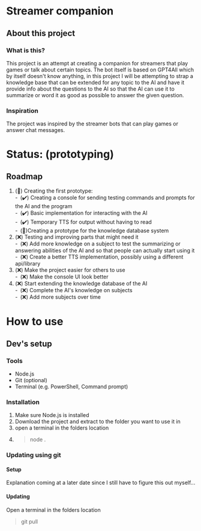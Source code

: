# Streamer companion
## About this project
### What is this?
This project is an attempt at creating a companion for streamers that play games or talk about certain topics.
The bot itself is based on GPT4All which by itself doesn't know anything, in this project I will be attempting to strap a knowledge base that can be extended for any topic to the AI and have it provide info about the questions to the AI so that the AI can use it to summarize or word it as good as possible to answer the given question.

### Inspiration
The project was inspired by the streamer bots that can play games or answer chat messages.

# Status: (prototyping)
##   Roadmap
1. (🚧) Creating the first prototype:<br/>
-&ensp;(✔️) Creating a console for sending testing commands and prompts for the AI and the program<br/> 
-&ensp;(✔️) Basic implementation for interacting with the AI<br/>
-&ensp;(✔️) Temporary TTS for output without having to read<br/>
-&ensp;(🚧)Creating a prototype for the knowledge database system<br/>
2. (❌) Testing and improving parts that might need it<br/>
-&ensp;(❌) Add more knowledge on a subject to test the summarizing or answering abilities of the AI and so that people can actually start using it<br/>
-&ensp;(❌) Create a better TTS implementation, possibly using a different api/library<br/>
3. (❌) Make the project easier for others to use<br/>
   -&ensp;(❌) Make the console UI look better<br/>
4. (❌) Start extending the knowledge database of the AI<br/>
-&ensp;(❌) Complete the AI's knowledge on subjects<br/>
-&ensp;(❌) Add more subjects over time

# How to use
## Dev's setup
### Tools
 - Node.js
 - Git (optional)
 - Terminal (e.g. PowerShell, Command prompt)

### Installation
1. Make sure Node.js is installed
2. Download the project and extract to the folder you want to use it in
3. open a terminal in the folders location
4. > node .
   
### Updating using git
#### Setup
Explanation coming at a later date since I still have to figure this out myself...

#### Updating
Open a terminal in the folders location
 > git pull